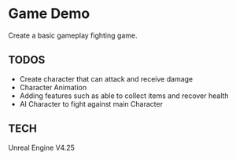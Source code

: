# Game Demo 

Create a basic gameplay fighting game.

## TODOS

* Create character that can attack and receive damage
* Character Animation
* Adding features such as able to collect items and recover health 
* AI Character to fight against main Character

## TECH 

Unreal Engine V4.25